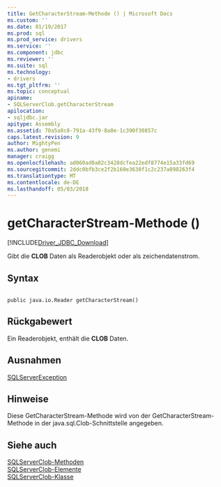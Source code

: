 ```yaml
---
title: GetCharacterStream-Methode () | Microsoft Docs
ms.custom: ''
ms.date: 01/19/2017
ms.prod: sql
ms.prod_service: drivers
ms.service: ''
ms.component: jdbc
ms.reviewer: ''
ms.suite: sql
ms.technology:
- drivers
ms.tgt_pltfrm: ''
ms.topic: conceptual
apiname:
- SQLServerClob.getCharacterStream
apilocation:
- sqljdbc.jar
apitype: Assembly
ms.assetid: 70a5a8c8-791a-43f9-8a0e-1c390f30857c
caps.latest.revision: 9
author: MightyPen
ms.author: genemi
manager: craigg
ms.openlocfilehash: ad060ad0a02c3428dcfea22edf8774e15a33fd69
ms.sourcegitcommit: 2ddc0bfb3ce2f2b160e3638f1c2c237a898263f4
ms.translationtype: MT
ms.contentlocale: de-DE
ms.lasthandoff: 05/03/2018
---
```

# <a name="getcharacterstream-method-"></a>getCharacterStream-Methode ()
[!INCLUDE[Driver_JDBC_Download](../../../includes/driver_jdbc_download.md)]

  Gibt die **CLOB** Daten als Readerobjekt oder als zeichendatenstrom.  
  
## <a name="syntax"></a>Syntax  
  
```  
  
public java.io.Reader getCharacterStream()  
```  
  
## <a name="return-value"></a>Rückgabewert  
 Ein Readerobjekt, enthält die **CLOB** Daten.  
  
## <a name="exceptions"></a>Ausnahmen  
 [SQLServerException](../../../connect/jdbc/reference/sqlserverexception-class.md)  
  
## <a name="remarks"></a>Hinweise  
 Diese GetCharacterStream-Methode wird von der GetCharacterStream-Methode in der java.sql.Clob-Schnittstelle angegeben.  
  
## <a name="see-also"></a>Siehe auch  
 [SQLServerClob-Methoden](../../../connect/jdbc/reference/sqlserverclob-methods.md)   
 [SQLServerClob-Elemente](../../../connect/jdbc/reference/sqlserverclob-members.md)   
 [SQLServerClob-Klasse](../../../connect/jdbc/reference/sqlserverclob-class.md)  
  
  
